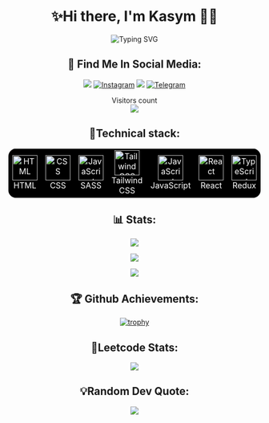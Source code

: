 <h1 align="center">✨Hi there, I'm Kasym 🧑‍💻</h1>

<p align="center">
  <img src="https://readme-typing-svg.herokuapp.com?font=Fira+Code&pause=1000&color=9400D3&center=true&vCenter=true&width=435&lines=Frontend+Developer;Enthusiast;" alt="Typing SVG" />
</p>

<div align="center">
  
## 📨 Find Me In Social Media:
  [![](https://img.shields.io/badge/Gmail-D14836?style=for-the-badge&logo=gmail&logoColor=white)](mailto:kasymrakhmatyllo@gmail.com)
  [![Instagram](https://img.shields.io/badge/Instagram-%23E4405F.svg?style=for-the-badge&logo=Instagram&logoColor=white)](https://www.instagram.com/___kasym/)
  [![](https://img.shields.io/badge/linkedin-%230077B5.svg?&style=for-the-badge&logo=linkedin&logoColor=white)](https://www.linkedin.com/in/kasym-rakhmatyllo-638550312/)
  [![Telegram](https://img.shields.io/badge/Telegram-2CA5E0?style=for-the-badge&logo=telegram&logoColor=white)](https://t.me/kasym_qq)

</div>

<p align="center"> 
  Visitors count<br>
  <img src="https://profile-counter.glitch.me/kasym-r/count.svg" />
</p>

<div align="center">
  
## 🧰Technical stack:
<table style="background-color: black; color: white; border: none; border-radius: 15px; overflow: hidden;">
  <tbody>
    <tr>
      <td align="center" style="border: none;">
        <a href="https://developer.mozilla.org/en-US/docs/Web/HTML" style="color: white;">
          <img src="https://cdn.worldvectorlogo.com/logos/html-1.svg" width="50" height="50" alt="HTML"/>
        </a>
        <br>HTML
      </td>
      <td align="center" style="border: none;">
        <a href="https://developer.mozilla.org/en-US/docs/Web/CSS" style="color: white;">
          <img src="https://cdn.worldvectorlogo.com/logos/css-3.svg" width="50" height="50" alt="CSS"/>
        </a>
        <br>CSS
      </td>
      <td align="center" style="border: none;">
        <a href="https://developer.mozilla.org/en-US/docs/Web/JavaScript" style="color: white;">
          <img src="https://techstack-generator.vercel.app/sass-icon.svg" alt="JavaScript" width="50" height="50"/>
        </a>
        <br>SASS
      </td>
      <td align="center" style="border: none;">
        <a href="https://tailwindcss.com/" style="color: white;">
          <img src="https://cdn.worldvectorlogo.com/logos/tailwindcss.svg" width="50" height="50" alt="Tailwind CSS"/>
        </a>
        <br>Tailwind CSS
      </td>
      <td align="center" style="border: none;">
        <a href="https://developer.mozilla.org/en-US/docs/Web/JavaScript" style="color: white;">
          <img src="https://techstack-generator.vercel.app/js-icon.svg" alt="JavaScript" width="50" height="50"/>
        </a>
        <br>JavaScript
      </td>
      <td align="center" style="border: none;">
        <a href="https://reactjs.org/" style="color: white;">
          <img src="https://techstack-generator.vercel.app/react-icon.svg" alt="React" width="50" height="50"/>
        </a>
        <br>React
      </td>
      <td align="center" style="border: none;">
        <a href="https://www.typescriptlang.org/" style="color: white;">
          <img src="https://techstack-generator.vercel.app/redux-icon.svg" alt="TypeScript" width="50" height="50"/>
        </a>
        <br>Redux
      </td>
      <td align="center" style="border: none;">
        <a href="https://www.typescriptlang.org/" style="color: white;">
          <img src="https://techstack-generator.vercel.app/ts-icon.svg" alt="TypeScript" width="50" height="50"/>
        </a>
        <br>TypeScript
      </td>
      <td align="center" style="border: none;">
        <a href="https://nextjs.org/" style="color: white;">
          <img src="https://skillicons.dev/icons?i=nextjs" width="50" height="50" alt="Next.js"/>
        </a>
        <br>Next.js
      </td>
    </tr>
  </tbody>
</table>
</div>


<div align="center">

## 📊 Stats:
  ![](https://github-readme-stats.vercel.app/api?username=kasym-r&show_icons=true&theme=dracula)
  
  ![](https://github-readme-streak-stats.herokuapp.com/?user=kasym-r&amp;theme=dracula)

  ![](https://github-readme-stats.vercel.app/api/top-langs/?username=kasym-r&layout=compact&theme=dracula)

</div>

<div align="center">

## 🏆 Github Achievements:
  [![trophy](https://github-profile-trophy.vercel.app/?username=kasym-r&theme=dracula)](https://github.com/ryo-ma/github-profile-trophy)
  
</div>
<div align="center">
  
## 🏅Leetcode Stats:
  <img src="https://leetcard.jacoblin.cool/dev_kasym?theme=nord&font=Open%20Sans">
</div>

<div align="center">

## 💡Random Dev Quote:
  ![](https://quotes-github-readme.vercel.app/api?type=horizontal&theme=radical)
</div>
